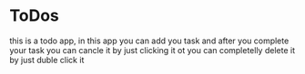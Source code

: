 # ToDos
 this is a todo app, in this app you can add you task and after you complete your task you can cancle it by just clicking it ot you can completelly delete it by just duble click it

